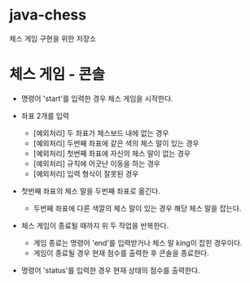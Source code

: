 # java-chess
체스 게임 구현을 위한 저장소

# 체스 게임 - 콘솔
- 명령어 'start'를 입력한 경우 체스 게임을 시작한다.

- 좌표 2개를 입력
    + [예외처리] 두 좌표가 체스보드 내에 없는 경우
    + [예외처리] 두번째 좌표에 같은 색의 체스 말이 있는 경우
    + [예외처리] 첫번째 좌표에 자신의 체스 말이 없는 경우
    + [예외처리] 규칙에 어긋난 이동을 하는 경우
    + [예외처리] 입력 형식이 잘못된 경우
 
- 첫번째 좌표의 체스 말을 두번째 좌표로 옮긴다.
    - 두번째 좌표에 다른 색깔의 체스 말이 있는 경우 해당 체스 말을 잡는다.

- 체스 게임이 종료될 때까지 위 두 작업을 반복한다.
    - 게임 종료는 명령어 'end'를 입력받거나 체스 말 king이 잡힌 경우이다.
    - 게임이 종료될 경우 현재 점수를 출력한 후 콘솔을 종료한다.

- 명령어 'status'를 입력한 경우 현재 상태의 점수를 출력한다.